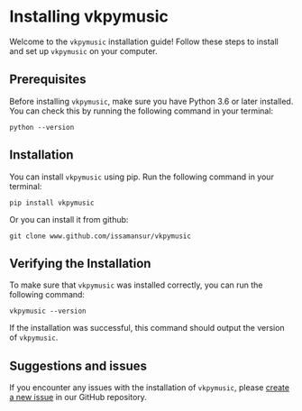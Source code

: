 # Installing vkpymusic

Welcome to the `vkpymusic` installation guide! Follow these steps to install and set up `vkpymusic` on your computer.

## Prerequisites

Before installing `vkpymusic`, make sure you have Python 3.6 or later installed. You can check this by running the following command in your terminal:

```
python --version
```

## Installation

You can install `vkpymusic` using pip. Run the following command in your terminal:

```
pip install vkpymusic
```

Or you can install it from github:

```
git clone www.github.com/issamansur/vkpymusic
```

## Verifying the Installation

To make sure that `vkpymusic` was installed correctly, you can run the following command:

```
vkpymusic --version
```

If the installation was successful, this command should output the version of `vkpymusic`.

## Suggestions and issues

If you encounter any issues with the installation of `vkpymusic`, please [create a new issue](https://github.com/issamansur/vkpymusic/issues) in our GitHub repository.